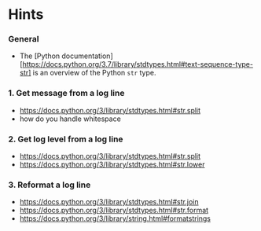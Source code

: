 # Hints

### General

- The [Python documentation][https://docs.python.org/3.7/library/stdtypes.html#text-sequence-type-str] is an overview of the Python `str` type.

### 1. Get message from a log line

 - https://docs.python.org/3/library/stdtypes.html#str.split
 - how do you handle whitespace

### 2. Get log level from a log line

 - https://docs.python.org/3/library/stdtypes.html#str.split
 - https://docs.python.org/3/library/stdtypes.html#str.lower

### 3. Reformat a log line

 - https://docs.python.org/3/library/stdtypes.html#str.join
 - https://docs.python.org/3/library/stdtypes.html#str.format
 - https://docs.python.org/3/library/string.html#formatstrings
